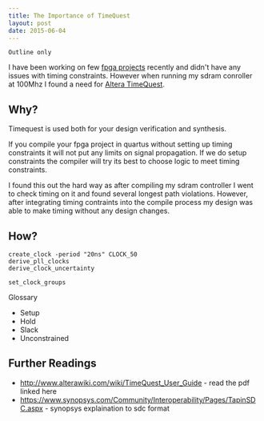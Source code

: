 ```yaml
---
title: The Importance of TimeQuest
layout: post
date: 2015-06-04
---
```


`Outline only`

I have been working on few [fpga projects](https://github.com/stffrdhrn) recently and didn't have any issues with
timing constraints.  However when running my sdram conroller at 100Mhz I found a need for [Altera TimeQuest](https://www.altera.com/support/software/timequest/sof-qts-timequest.html).

## Why?
Timequest is used both for your design verification and synthesis.  

If you compile your fpga project in quartus without setting up timing constraints it will not put any limits on signal propagation.  If we do setup constraints the compiler will try its best to choose logic to meet timing constraints. 


I found this out the hard way as after compiling my sdram controller I went to check timing on it and found several longest path violations.  However, after integrating timing contraints into the compile process my design was able to make timing without any design changes. 

## How?

```
create_clock -period "20ns" CLOCK_50
derive_pll_clocks
derive_clock_uncertainty

set_clock_groups
```

Glossary
 - Setup
 - Hold
 - Slack
 - Unconstrained

## Further Readings

- http://www.alterawiki.com/wiki/TimeQuest_User_Guide - read the pdf linked here
- https://www.synopsys.com/Community/Interoperability/Pages/TapinSDC.aspx - synopsys explaination to sdc format
